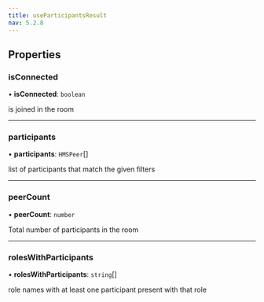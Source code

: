```yaml
---
title: useParticipantsResult
nav: 5.2.8
---
```


## Properties

### isConnected

• **isConnected**: `boolean`

is joined in the room

___

### participants

• **participants**: `HMSPeer`[]

list of participants that match the given filters

___

### peerCount

• **peerCount**: `number`

Total number of participants in the room

___

### rolesWithParticipants

• **rolesWithParticipants**: `string`[]

role names with at least one participant present with that role
